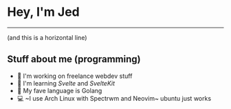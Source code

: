 # Hey, I'm Jed

---
(and this is a horizontal line)

## Stuff about me (programming)

- :microscope: I'm working on freelance webdev stuff
- :seedling: I'm learning _Svelte_ and _SvelteKit_
- :deciduous_tree: My fave language is Golang
- :computer: ~I use Arch Linux with Spectrwm and Neovim~ ubuntu just works


